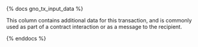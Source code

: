 {% docs gno_tx_input_data %}

This column contains additional data for this transaction, and is commonly used as part of a contract interaction or as a message to the recipient.  

{% enddocs %}